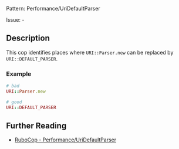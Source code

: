 Pattern: Performance/UriDefaultParser

Issue: -

## Description

This cop identifies places where `URI::Parser.new`
can be replaced by `URI::DEFAULT_PARSER`.

### Example

```ruby
# bad
URI::Parser.new

# good
URI::DEFAULT_PARSER
```

## Further Reading

* [RuboCop - Performance/UriDefaultParser](https://rubocop.readthedocs.io/en/latest/cops_performance/#performanceuridefaultparser)
